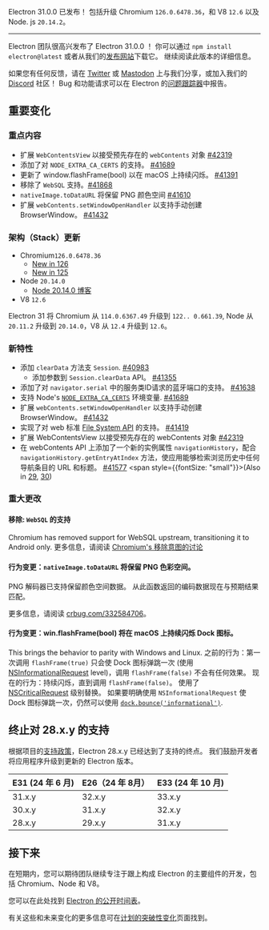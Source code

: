 Electron 31.0.0 已发布！ 包括升级 Chromium `126.0.6478.36`，和 V8 `12.6` 以及 Node. js `20.14.2`。

---

Electron 团队很高兴发布了 Electron 31.0.0 ！ 你可以通过 `npm install electron@latest` 或者从我们的[发布网站](https://releases.electronjs.org/releases/stable)下载它。 继续阅读此版本的详细信息。

如果您有任何反馈，请在 [Twitter](https://twitter.com/electronjs) 或 [Mastodon](https://social.lfx.dev/@electronjs) 上与我们分享，或加入我们的 [Discord](https://discord.com/invite/electronjs) 社区！ Bug 和功能请求可以在 Electron 的[问题跟踪器](https://github.com/electron/electron/issues)中报告。

## 重要变化

### 重点内容

- 扩展 `WebContentsView` 以接受预先存在的 `webContents` 对象 [#42319](https://github.com/electron/electron/pull/42319)
- 添加了对 `NODE_EXTRA_CA_CERTS` 的支持。 [#41689](https://github.com/electron/electron/pull/41689)
- 更新了 window.flashFrame(bool) 以在 macOS 上持续闪烁。 [#41391](https://github.com/electron/electron/pull/41391)
- 移除了 `WebSQL` 支持。[#41868](https://github.com/electron/electron/pull/41868)
- `nativeImage.toDataURL` 将保留 PNG 颜色空间 [#41610](https://github.com/electron/electron/pull/41610)
- 扩展 `webContents.setWindowOpenHandler` 以支持手动创建 BrowserWindow。 [#41432](https://github.com/electron/electron/pull/41432)

### 架构（Stack）更新

- Chromium`126.0.6478.36`
  - [New in 126](https://developer.chrome.com/blog/new-in-chrome-126/)
  - [New in 125](https://developer.chrome.com/blog/new-in-chrome-125/)
- Node `20.14.0`
  - [Node 20.14.0 博客](https://nodejs.org/en/blog/release/v20.14.0/)
- V8 `12.6`

Electron 31 将 Chromium 从 `114.0.6367.49` 升级到 `122.. 0.661.39`, Node 从 `20.11.2` 升级到 `20.14.0`，V8 从 `12.4` 升级到 `12.6`。

### 新特性

- 添加 `clearData` 方法支 `Session`. [#40983](https://github.com/electron/electron/pull/40983)
  - 添加参数到 `Session.clearData` API。 [#41355](https://github.com/electron/electron/pull/41355)
- 添加了对 `navigator.serial` 中的服务类ID请求的蓝牙端口的支持。 [#41638](https://github.com/electron/electron/pull/41638)
- 支持 Node's [`NODE_EXTRA_CA_CERTS`](https://nodejs.org/api/cli.html#node_extra_ca_certsfile) 环境变量. [#41689](https://github.com/electron/electron/pull/41689)
- 扩展 `webContents.setWindowOpenHandler` 以支持手动创建 BrowserWindow。 [#41432](https://github.com/electron/electron/pull/41432)
- 实现了对 web 标准 [File System API](https://developer.mozilla.org/en-US/docs/Web/API/File_System_API) 的支持。 [#41419](https://github.com/electron/electron/pull/41419)
- 扩展 WebContentsView 以接受预先存在的 webContents 对象 [#42319](https://github.com/electron/electron/pull/42319)
- 在 webContents API 上添加了一个新的实例属性 `navigationHistory`，配合 `navigationHistory.getEntryAtIndex` 方法，使应用能够检索浏览历史中任何导航条目的 URL 和标题。 [#41577](https://github.com/electron/electron/pull/41577) \<span style={{fontSize: "small"}}>(Also in [29](https://github.com/electron/electron/pull/41661), [30](https://github.com/electron/electron/pull/41662))</span>

### 重大更改

#### 移除: `WebSQL` 的支持

Chromium has removed support for WebSQL upstream, transitioning it to Android only. 更多信息，请阅读
[Chromium's 移除意图的讨论](https://groups.google.com/a/chromium.org/g/blink-dev/c/fWYb6evVA-w/m/pziWcvboAgAJ)

#### 行为变更：`nativeImage.toDataURL` 将保留 PNG 色彩空间。

PNG 解码器已支持保留颜色空间数据。 从此函数返回的编码数据现在与预期结果匹配。

更多信息，请阅读 [crbug.com/332584706](https://issues.chromium.org/issues/332584706)。

#### 行为变更：win.flashFrame(bool) 将在 macOS 上持续闪烁 Dock 图标。

This brings the behavior to parity with Windows and Linux. 之前的行为：第一次调用 `flashFrame(true)` 只会使 Dock 图标弹跳一次 (使用 [NSInformationalRequest](https://developer.apple.com/documentation/appkit/nsrequestuserattentiontype/nsinformationalrequest) level)，调用 `flashFrame(false)` 不会有任何效果。 现在的行为：持续闪烁，直到调用 `flashFrame(false)`。 使用了 [NSCriticalRequest](https://developer.apple.com/documentation/appkit/nsrequestuserattentiontype/nscriticalrequest) 级别替换。 如果要明确使用 `NSInformationalRequest` 使 Dock 图标弹跳一次，仍然可以使用
[`dock.bounce('informational')`](https://www.electronjs.org/docs/latest/api/dock#dockbouncetype-macos).

## 终止对 28.x.y 的支持

根据项目的[支持政策](https://www.electronjs.org/docs/latest/tutorial/electron-timelines#version-support-policy)，Electron 28.x.y 已经达到了支持的终点。 我们鼓励开发者将应用程序升级到更新的 Electron 版本。

| E31 (24 年 6 月)      | E26（24 年 8月）                           | E33 (24 年 10 月)     |
| -------------------------------------- | -------------------------------------- | -------------------------------------- |
| 31.x.y | 32.x.y | 33.x.y |
| 30.x.y | 31.x.y | 32.x.y |
| 28.x.y | 29.x.y | 31.x.y |

## 接下来

在短期内，您可以期待团队继续专注于跟上构成 Electron 的主要组件的开发，包括 Chromium、Node 和 V8。

您可以在此处找到 [Electron 的公开时间表](https://www.electronjs.org/docs/latest/tutorial/electron-timelines)。

有关这些和未来变化的更多信息可在[计划的突破性变化](https://github.com/electron/electron/blob/main/docs/breaking-changes.md)页面找到。
